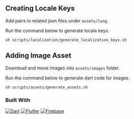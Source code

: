 ## Creating Locale Keys

Add pairs to related json files under `assets/lang`.

Run the command below to generate locale keys.

```
sh scripts/localization/generate_localization_keys.sh 
```  

## Adding Image Asset

Download and move images into `assets/images` folder.

Run the command below to generate dart code for images.

```
sh scripts/assets/generate_assets.sh 
```  

### Built With
[![Dart][Dart.dev]][Dart-url]
[![Flutter][Flutter.dev]][Flutter-url]
[![Firebase][Firebase.dev]][Firebase-url]


<!-- MARKDOWN LINKS & IMAGES -->
[Dart.dev]: https://img.shields.io/badge/Dart-0175C2?style=for-the-badge&logo=dart&logoColor=white
[Dart-url]: https://dart.dev/
[Flutter.dev]: https://img.shields.io/badge/Flutter-02569B?style=for-the-badge&logo=flutter&logoColor=white
[Flutter-url]: https://flutter.dev/
[Firebase.dev]: https://img.shields.io/badge/Firebase-FFCA28?style=for-the-badge&logo=firebase&logoColor=black
[Firebase-url]: https://firebase.google.com/
